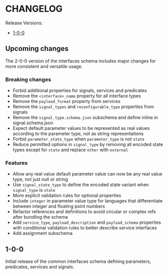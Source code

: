# CHANGELOG

Release Versions:

- [1-0-0](#1-0-0)

## Upcoming changes

The 2-0-0 version of the interfaces schema includes major changes for more consistent and versatile usage.

### Breaking changes

- Forbid additional properties for signals, services and predicates
- Remove the `<interface>_name` property for all interface types
- Remove the `payload_format` property from services
- Remove the `signal_types` and `reconfigurable_type` properties from signals
- Remove the `signal_type.schema.json` subschema and define inline in signal.schema.json
- Expect default parameter values to be represented as real values according to the parameter type, not as string
  representations
- Forbid `parameter_state_type` when `parameter_type` is not `state`
- Reduce permitted options in `signal_type` by removing all encoded state types except for `state` and replace `other`
  with `external`

### Features

- Allow any real value default parameter value can now be any real value type, not just null or string
- Use `signal_state_type` to define the encoded state variant when `signal_type` is `state`
- More explicit validation rules for optional properties
- Include `integer` in parameter value type for languages that differentiate between integer and floating point numbers
- Refactor references and definitions to avoid circular or complex refs after bundling the schema
- Add `service_type`, `payload_description` and `payload_schema` properties with conditional validation rules to better
  describe service interfaces
- Add assignment subschema

## 1-0-0

Initial release of the common interfaces schema defining parameters, predicates, services and signals.
